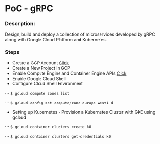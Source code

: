 # PoC - gRPC

### Description:
Design, build and deploy a collection of microservices developed by gRPC along with Google Cloud Platform and Kubernetes.

### Steps:

+ Create a GCP Account [Click](https://cloud.google.com/)
+ Create a New Project in GCP
+ Enable Compute Engine and Container Engine APIs [Click](https://console.developers.google.com/apis/library)
+ Enable Google Cloud Shell
+ Configure Cloud Shell Environment

⋅⋅⋅ `$ gcloud compute zones list`

⋅⋅⋅ `$ gcloud config set compute/zone europe-west1-d`

+ Setting up Kubernetes - Provision a Kubernetes Cluster with GKE using gcloud

⋅⋅⋅ `$ gcloud container clusters create k0`

⋅⋅⋅ `$ gcloud container clusters get-credentials k0`